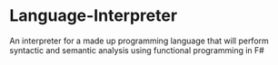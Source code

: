 # Language-Interpreter
An interpreter for a made up programming language that will perform syntactic and semantic analysis using functional programming in F#
